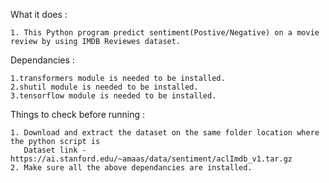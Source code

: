 What it does : 

    1. This Python program predict sentiment(Postive/Negative) on a movie review by using IMDB Reviewes dataset.

Dependancies :

    1.transformers module is needed to be installed.
    2.shutil module is needed to be installed.
    3.tensorflow module is needed to be installed.

Things to check before running :

    1. Download and extract the dataset on the same folder location where the python script is
       Dataset link - https://ai.stanford.edu/~amaas/data/sentiment/aclImdb_v1.tar.gz
    2. Make sure all the above dependancies are installed.


 